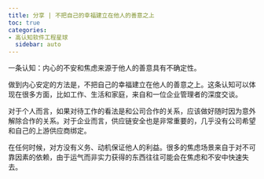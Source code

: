 ```yaml
---
title: 分享 | 不把自己的幸福建立在他人的善意之上
toc: true
categories:
- 高认知软件工程星球
  sidebar: auto
---
```


一条认知：内心的不安和焦虑来源于他人的善意具有不确定性。

做到内心安定的方法是，不把自己的幸福建立在他人的善意之上。这条认知可以体现在很多方面，比如工作、生活和家庭，来自和一位企业管理者的深度交谈。

对于个人而言，如果对待工作的看法是和公司合作的关系，应该做好随时因为意外解除合作的关系。对于企业而言，供应链安全也是非常重要的，几乎没有公司希望和自己的上游供应商绑定。

在任何时候，对方没有义务、动机保证他人的利益。很多的焦虑场景来自于对不可靠因素的依赖，由于运气而非实力获得的东西往往可能会在焦虑和不安中快速失去。



